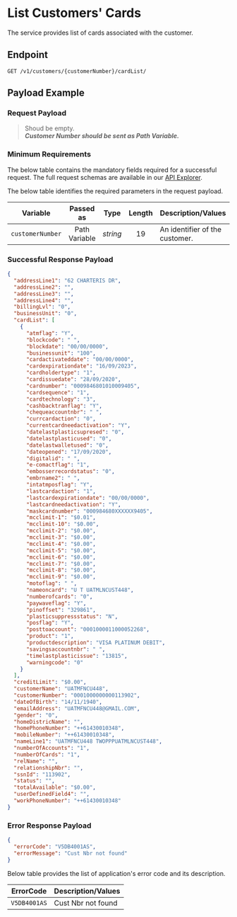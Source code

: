 # List Customers' Cards

 The service provides list of cards associated with the customer.

## Endpoint

`GET /v1/customers/{customerNumber}/cardList/`

## Payload Example

### Request Payload

>Shoud be empty.  
***Customer Number should be sent as Path Variable.***  

### Minimum Requirements

The below table contains the mandatory fields required for a successful request. The full request schemas are available in our [API Explorer](../api/?type=get&path=/v1/customers/{customerNumber}/cardList).

The below table identifies the required parameters in the request payload.

| Variable | Passed as | Type | Length | Description/Values |
| -------- | :-------: | :--: | :------------: | ------------------ |
| `customerNumber` | Path Variable | *string* | 19 | An identifier of the customer. |

### Successful Response Payload

```json
{
  "addressLine1": "62 CHARTERIS DR",
  "addressLine2": "",
  "addressLine3": "",
  "addressLine4": "",
  "billingLvl": "0",
  "businessUnit": "0",
  "cardList": [
    {
      "atmflag": "Y",
      "blockcode": " ",
      "blockdate": "00/00/0000",
      "businessunit": "100",
      "cardactivateddate": "00/00/0000",
      "cardexpirationdate": "16/09/2023",
      "cardholdertype": "1",
      "cardissuedate": "28/09/2020",
      "cardnumber": "0009846801010009405",
      "cardsequence": "1",
      "cardtechnology": "3",
      "cashbacktranflag": "Y",
      "chequeaccountnbr": " ",
      "currcardaction": "0",
      "currentcardneedactivation": "Y",
      "datelastplasticsupresed": "0",
      "datelastplasticused": "0",
      "datelastwalletused": "0",
      "dateopened": "17/09/2020",
      "digitalid": " ",
      "e-comactflag": "1",
      "embosserrecordstatus": "0",
      "embrname2": " ",
      "intatmposflag": "Y",
      "lastcardaction": "1",
      "lastcardexpirationdate": "00/00/0000",
      "lastcardneedactivation": "Y",
      "maskcardnumber": "000984680XXXXXX9405",
      "mcclimit-1": "$0.01",
      "mcclimit-10": "$0.00",
      "mcclimit-2": "$0.00",
      "mcclimit-3": "$0.00",
      "mcclimit-4": "$0.00",
      "mcclimit-5": "$0.00",
      "mcclimit-6": "$0.00",
      "mcclimit-7": "$0.00",
      "mcclimit-8": "$0.00",
      "mcclimit-9": "$0.00",
      "motoflag": " ",
      "nameoncard": "U T UATMLNCUST448",
      "numberofcards": "0",
      "paywaveflag": "Y",
      "pinoffset": "329861",
      "plasticsuppressstatus": "N",
      "posflag": "Y",
      "posttoaccount": "0001000011000052268",
      "product": "1",
      "productdescription": "VISA PLATINUM DEBIT",
      "savingsaccountnbr": " ",
      "timelastplasticissue": "13815",
      "warningcode": "0"
    }
  ],
  "creditLimit": "$0.00",
  "customerName": "UATMFNCU448",
  "customerNumber": "0001000000000113902",
  "dateOfBirth": "14/11/1940",
  "emailAddress": "UATMFNCU448@GMAIL.COM",
  "gender": "0",
  "homeDistricName": "",
  "homePhoneNumber": "++61430010348",
  "mobileNumber": "++61430010348",
  "nameLine1": "UATMFNCU448 TWOPPPUATMLNCUST448",
  "numberOfAccounts": "1",
  "numberOfCards": "1",
  "relName": "",
  "relationshipNbr": "",
  "ssnId": "113902",
  "status": "",
  "totalAvailable": "$0.00",
  "userDefinedField4": "",
  "workPhoneNumber": "++61430010348"
}
```

### Error Response Payload

```json
{
  "errorCode": "V5DB4001AS",
  "errorMessage": "Cust Nbr not found"  
}
```

Below table provides the list of application's error code and its description.

| ErrorCode |  Description/Values |
| --------  | ------------------ |
| `V5DB4001AS` |Cust Nbr not found|
